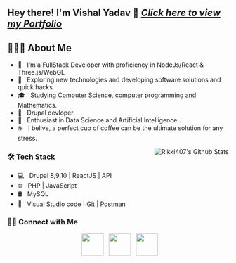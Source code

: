 <h2> Hey there! I'm Vishal Yadav 👋  <a href="https://www.rlamba.com/"><em>Click here to view my Portfolio</em></a></h2>
<!-- <a href="https://www.rlamba.com/"><img alt="GIF" src="https://user-images.githubusercontent.com/26832011/148662938-3bd7a83c-3369-4c59-813d-4a68d512fadd.gif" width="100%"/></a> -->

<h2> 👨🏻‍💻 About Me </h2>

<!-- <img align="right" src="https://github-readme-stats.vercel.app/api?username=Rikki407&include_all_commits=true&count_private=true&show_icons=true&line_height=20&title_color=7A7ADB&icon_color=2234AE&text_color=D3D3D3&bg_color=0,000000,130F40" alt="Rikki407's Github Stats"> -->

- 🔭 &nbsp; I’m a FullStack Developer with proficiency in NodeJs/React & Three.js/WebGL
- 🤔 &nbsp; Exploring new technologies and developing software solutions and quick hacks.
- 🎓 &nbsp; Studying Computer Science, computer programming and Mathematics.
- 💼 &nbsp; Drupal devloper.
- 🌱 &nbsp; Enthusiast in Data Science and Artificial Intelligence .
- ☕ &nbsp; I belive, a perfect cup of coffee can be the ultimate solution for any stress.

<img align="right" src="https://github-readme-stats.vercel.app/api/top-langs/?username=Rikki407&layout=compact&text_color=daf7dc&bg_color=151515" alt="Rikki407's Github Stats">

<h3>🛠 Tech Stack</h3>

- 💻 &nbsp; Drupal 8,9,10 | ReactJS | API
- 🌐 &nbsp; PHP | JavaScript
- 🛢 &nbsp; MySQL
- 🔧 &nbsp; Visual Studio code | Git | Postman

<h3> 🤝🏻 Connect with Me </h3>

<p align="center">
&nbsp; <a href="https://www.instagram.com/thvishal__/" target="_blank" rel="noopener noreferrer"><img src="https://img.icons8.com/plasticine/100/000000/instagram-new.png" width="50" /></a>  
&nbsp; <a href="www.linkedin.com/in/vishal-kumar-yadav-bb7a21222" target="_blank" rel="noopener noreferrer"><img src="https://img.icons8.com/plasticine/100/000000/linkedin.png" width="50" /></a>
&nbsp; <a href="mailto:vishalkumarpb10@gmail.com" target="_blank" rel="noopener noreferrer"><img src="https://img.icons8.com/plasticine/100/000000/gmail.png"  width="50" /></a>
</p>
